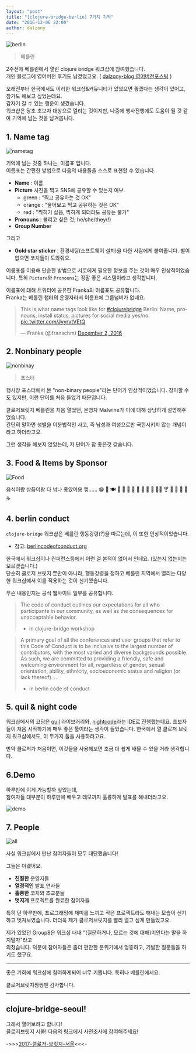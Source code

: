 ```yaml
---
layout: "post"
title: "[clojure-bridge-berlin] 7가지 기억"
date: "2016-12-06 22:00"
author: dalzony
---
```


![berlin](https://cloud.githubusercontent.com/assets/562341/21098500/dcab6076-c0ac-11e6-86cf-a9c72c26d596.jpg)
> 베를린

2주전에 베를린에서 열린 clojure bridge 워크샵에 참여했습니다.  
개인 블로그에 영어버전 후기도 남겼었고요. ( [dalzony-blog 영어버전포스팅] )  

오래전부터 한국에서도 이러한 워크샵&커뮤니티가 있었으면 좋겠다는 생각이 있어고, 참가도 해보고 싶었는데요.  
갑자기 갈 수 있는 행운이 생겼습니다.  
워크샵은 당초 초보자 대상으로 열리는 것이지만, 나중에 행사진행에도 도움이 될 것 같아 기억에 남는 것을 남겨봅니다.

## 1. Name tag

![nametag](https://cloud.githubusercontent.com/assets/562341/21099982/b9351224-c0b4-11e6-9f43-b1a20659fd3d.png)

기억에 남는 것중 하나는, 이름표 입니다.  
이름표는 간편한 방법으로 다음의 내용들을 스스로 표현할 수 있습니다.

- **Name** : 이름
- **Picture** 사진을 찍고 SNS에 공유할 수 있는지 여부.
  - green : "찍고 공유하는 것 OK"
  - orange : "물어보고 찍고 공유하는 것은 OK"
  - red : "찍히기 싫음, 찍히게 되더라도 공유는 불가"
- **Pronouns** : 불리고 싶은 것; he/she/they(!)
- **Group Number**

그리고

- **Gold star sticker** : 환경세팅(소프트웨어 설치)을 다한 사람에게 붙여줍니다. 별이 없으면 코치들이 도와줘요.

이름표를 이용해 단순한 방법으로 서로에게 필요한 정보를 주는 것이 매우 인상적이었습니다.
특히 `Picture`와 `Pronouns`는
정말 좋은 시스템이라고 생각합니다.

이름표에 대해 트위터에 공유한 Franka의 이름표도 공유합니다.  
Franka는 베를린 챕터의 운영자라서 이름표에 그룹넘버가 없네요.

<blockquote class="twitter-tweet" data-lang="en"><p lang="en" dir="ltr">This is what name tags look like for <a href="https://twitter.com/hashtag/clojurebridge?src=hash">#clojurebridge</a> Berlin: Name, pronouns, install status, pictures for social media yes/no. <a href="https://t.co/JvyrvtVEtQ">pic.twitter.com/JvyrvtVEtQ</a></p>&mdash; Franka (@franschm) <a href="https://twitter.com/franschm/status/804648608289136640">December 2, 2016</a></blockquote>
<script async src="//platform.twitter.com/widgets.js" charset="utf-8"></script>

## 2. Nonbinary people

![nonbinay](https://cloud.githubusercontent.com/assets/562341/21100606/5c54ca14-c0b8-11e6-9465-d5f969dd0ca8.png)
> 포스터

행사장 포스터에서 본 "non-binary people"라는 단어가 인상적이었습니다.
창피할 수도 있지만, 이런 단어를 처음 들었기 때문입니다.

클로저브릿지 베를린을 처음 열었던, 운영자 Malwine가 이에 대해 상냥하게 설명해주었습니다.  
간단히 말하면 성별을 이분법적인 사고, 즉 남성과 여성으로만 국한시키지 않는 개념이라고 하더라고요.

그런 생각을 해보지 않았는데, 저 단어가 참 좋은것 같습니다.


## 3. Food & Items by Sponsor

![Food](https://cloud.githubusercontent.com/assets/562341/21100520/e188bc82-c0b7-11e6-969a-e7fe742dbe43.jpeg)

음식이랑 상품이랑 다 넘나 좋았어용 헿...... 😁 🍴 🍽 🍏 🍎 🍐 🍊 🍋 🍌 🍝 🌮 🌯🍷 🍸 🍹 🍾 🍶 🍵 ☕️  

## 4. berlin conduct

`clojure-bridge` 워크샵은 베를린 행동강령(?)을 따르는데, 이 또한 인상적이었습니다.

- 참고: [berlincodeofconduct.org]

한국에서 워크샵이나 컨퍼런스등에서 이런 걸 본적이 없어서 인데요. (있는지 없는지는 모르겠습니다.)  
단순히 클로저 브릿지 뿐만이 아니라, 행동강령을 정하고 베를린 지역에서 열리는 다양한 워크샵에서 이를 적용하는 것이 신기했습니다.

무슨 내용인지는 공식 웹사이트 일부를 공유합니다.

> The code of conduct outlines our expectations for all who participante in our community,
as well as the consequences for unacceptable behavior.
> - in clojure-bridge workshop

> A primary goal of all the conferences and user groups that refer to this Code of Conduct is to be inclusive to the largest number of contributors, with the most varied and diverse backgrounds possible. As such, we are committed to providing a friendly, safe and welcoming environment for all, regardless of gender, sexual orientation, ability, ethnicity, socioeconomic status and religion (or lack thereof).
> ...
> - in berlin code of conduct

## 5. quil & night code

워크샵에서의 코딩은 [quil] 라이브러리와, [nightcode]라는 IDE로 진행했는데요.
초보자들이 처음 시작하기에 매우 좋은 툴이라는 생각이 들었습니다.
한국에서 열 클로저 브릿지 워크샵에서도, 이 두가지 툴을 사용하려고요.

만약 클로저가 처음이면, 이것들을 사용해보면 조금 더 쉽게 배울 수 있을 거라 생각합니다.

## 6.Demo

하루만에 이게 가능할까 싶었는데,  
참여자들 대부분이 하루만에 배우고 데모까지 훌륭하게 발표를 해내더라고요.

![demo](https://cloud.githubusercontent.com/assets/562341/21100720/faca8378-c0b8-11e6-8ae6-ebc9e30856f3.jpg)

## 7. People

![all](https://cloud.githubusercontent.com/assets/562341/21098501/dcabb080-c0ac-11e6-89bf-5120d1de01fa.jpg)

사실 워크샵에서 만난 참여자들이 모두 대단했습니다!

그들은 이랬어요.

- **친절한** 운영자들
- **열정적인** 발표 연사들
- **훌륭한** 코치와 조교분들
- **멋지게** 프로젝트를 완료한 참여자들

특히 단 하루만에, 프로그래밍에 재미를 느끼고 작은 프로젝트라도 해내는 모습이 신기하고 멋져보였습니다.
더더욱 제가 클로저브릿지를 빨리 열고 싶게 만들었고요.

제가 있었던 Group8은 워크샵 내내 "(질문하거나, 모르는 것에 대해)미안다는 말을 하지말자"라고  
외쳤습니다. 덕분에 참여자들은 좀더 편안한 분위기에서 엉뚱하고, 기발한 질문들을 하기도 했구요.

- - -

좋은 기회에 워크샵에 참여하게되어 너무 기쁩니다.
특히나 베를린에서요.

클로저브릿지짱짱맨
감사합니다.

- - -

## clojure-bridge-seoul!

그래서 열어보려고 합니다!  
클로저브릿지 서울!
다음의 링크에서 사전조사에 참여해주세요!

->>>[2017-클로저-브릿지-서울]<<<-

[berlincodeofconduct.org]: http://berlincodeofconduct.org/
[quil]: http://quil.info/
[nightcode]: https://sekao.net/nightcode/
[2017-클로저-브릿지-서울]: https://goo.gl/forms/JntLHro0XGw1SypO2
[dalzony-blog 영어버전포스팅]: http://dalzony.github.io/2016/12/clojure-bridge-berlin
